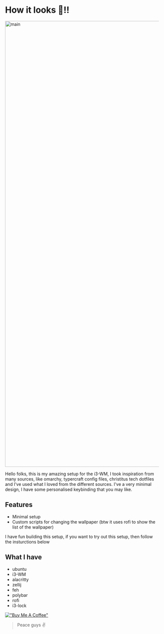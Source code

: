 # How it looks 👀‼️

<img width="2177" height="1455" alt="main" src="https://github.com/user-attachments/assets/8e20faa8-9a77-4d2d-840d-4ce793218433" />

Hello folks, this is my amazing setup for the i3-WM, I took inspiration from many sources, like omarchy, typercraft config files, christitus tech dotfiles and I've used what I loved from the different sources. I've a very minimal design, I have some personalised keybinding that you may like.

## Features
- Minimal setup
- Custom scripts for changing the wallpaper (btw it uses rofi to show the list of the wallpaper)

I have fun building this setup, if you want to try out this setup, then follow the insturctions below

## What I have
- ubuntu
- i3-WM
- alacritty
- zellij
- feh
- polybar
- rofi
- i3-lock

[!["Buy Me A Coffee"](https://www.buymeacoffee.com/assets/img/custom_images/orange_img.png)](https://www.buymeacoffee.com/lakshyagupta7089)
> Peace guys ✌️
